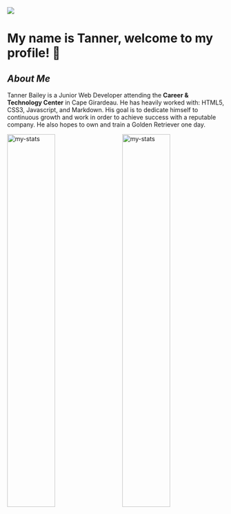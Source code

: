<img src="https://github.com/TannerB2005/tannerb2005/assets/143013135/2b4add12-4e41-4978-bcb2-a6f61e12ae28" />


# My name is Tanner, welcome to my profile! 👋


## ***About Me***
Tanner Bailey is a Junior Web Developer attending the **Career & Technology Center** in Cape Girardeau. He has heavily worked with: HTML5, CSS3, Javascript, and Markdown. His goal is to dedicate himself to continuous growth and work in order to achieve success with a reputable company. He also hopes to own and train a Golden Retriever one day.



<img alt="my-stats" align="left" width="47%" src="https://github-readme-stats.vercel.app/api?username=tannerb2005&show_icons=true&bg_color=00000000"/>

<img alt="my-stats" align="right" width="47%" src="https://github-readme-stats.vercel.app/api/top-langs/?username=tannerb2005&show_icons&bg_color=00000000&layout=compact" />
